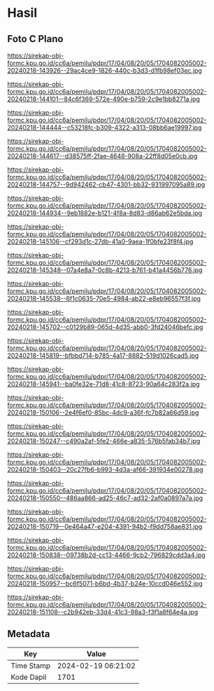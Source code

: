 # Hasil

## Foto C Plano

https://sirekap-obj-formc.kpu.go.id/cc6a/pemilu/pdpr/17/04/08/20/05/1704082005002-20240218-143926--29ac4ce9-1826-440c-b3d3-d1fb98ef03ec.jpg

https://sirekap-obj-formc.kpu.go.id/cc6a/pemilu/pdpr/17/04/08/20/05/1704082005002-20240218-144101--84c6f369-572e-490e-b759-2c9e1bb8271a.jpg

https://sirekap-obj-formc.kpu.go.id/cc6a/pemilu/pdpr/17/04/08/20/05/1704082005002-20240218-144444--c53218fc-b309-4322-a313-08bb6ae19997.jpg

https://sirekap-obj-formc.kpu.go.id/cc6a/pemilu/pdpr/17/04/08/20/05/1704082005002-20240218-144617--d38575ff-2fae-4648-908a-22ff8d05e0cb.jpg

https://sirekap-obj-formc.kpu.go.id/cc6a/pemilu/pdpr/17/04/08/20/05/1704082005002-20240218-144757--9d942462-cb47-4301-bb32-931997095a89.jpg

https://sirekap-obj-formc.kpu.go.id/cc6a/pemilu/pdpr/17/04/08/20/05/1704082005002-20240218-144934--9eb1882e-b121-4f8a-8d83-d86ab62e5bda.jpg

https://sirekap-obj-formc.kpu.go.id/cc6a/pemilu/pdpr/17/04/08/20/05/1704082005002-20240218-145106--cf293d1c-27db-41a0-9aea-1f0bfe23f8f4.jpg

https://sirekap-obj-formc.kpu.go.id/cc6a/pemilu/pdpr/17/04/08/20/05/1704082005002-20240218-145348--07a4e8a7-0c8b-4213-b761-b41a4456b776.jpg

https://sirekap-obj-formc.kpu.go.id/cc6a/pemilu/pdpr/17/04/08/20/05/1704082005002-20240218-145538--6f1c0635-70e5-4984-ab22-e8eb96557f3f.jpg

https://sirekap-obj-formc.kpu.go.id/cc6a/pemilu/pdpr/17/04/08/20/05/1704082005002-20240218-145702--c0129b89-065d-4d35-abb0-3fd24046befc.jpg

https://sirekap-obj-formc.kpu.go.id/cc6a/pemilu/pdpr/17/04/08/20/05/1704082005002-20240218-145819--bfbbd714-b785-4a17-8882-519d1026cad5.jpg

https://sirekap-obj-formc.kpu.go.id/cc6a/pemilu/pdpr/17/04/08/20/05/1704082005002-20240218-145941--ba0fe32e-71d8-41c8-8723-90a64c283f2a.jpg

https://sirekap-obj-formc.kpu.go.id/cc6a/pemilu/pdpr/17/04/08/20/05/1704082005002-20240218-150106--2e4f6ef0-85bc-4dc9-a36f-fc7b82a66d59.jpg

https://sirekap-obj-formc.kpu.go.id/cc6a/pemilu/pdpr/17/04/08/20/05/1704082005002-20240218-150247--c490a2af-5fe2-466e-a835-576b5fab34b7.jpg

https://sirekap-obj-formc.kpu.go.id/cc6a/pemilu/pdpr/17/04/08/20/05/1704082005002-20240218-150403--20c27fb6-b993-4d3a-af66-391934e00278.jpg

https://sirekap-obj-formc.kpu.go.id/cc6a/pemilu/pdpr/17/04/08/20/05/1704082005002-20240218-150550--486aa866-ad25-46c7-ad32-2af0a0897a7a.jpg

https://sirekap-obj-formc.kpu.go.id/cc6a/pemilu/pdpr/17/04/08/20/05/1704082005002-20240218-150719--0e464a47-e204-4391-94b2-f9dd758ae831.jpg

https://sirekap-obj-formc.kpu.go.id/cc6a/pemilu/pdpr/17/04/08/20/05/1704082005002-20240218-150838--09738b2d-cc13-4466-9cb2-796829cdd3a4.jpg

https://sirekap-obj-formc.kpu.go.id/cc6a/pemilu/pdpr/17/04/08/20/05/1704082005002-20240218-150957--bc6f5071-b6bd-4b37-b24e-10ccd046e552.jpg

https://sirekap-obj-formc.kpu.go.id/cc6a/pemilu/pdpr/17/04/08/20/05/1704082005002-20240218-151108--c2b942eb-33d4-41c3-98a3-f3f1a8f64e4a.jpg


## Metadata

| Key        | Value               |
| ---------- | ------------------- |
| Time Stamp | 2024-02-19 06:21:02 |
| Kode Dapil | 1701                |



